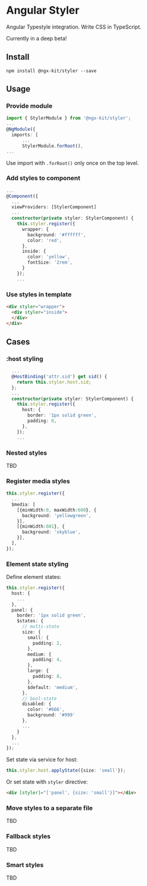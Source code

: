 # Angular Styler

Angular Typestyle integration. Write CSS in TypeScript.

Currently in a deep beta!

## Install

`npm install @ngx-kit/styler --save`

## Usage

### Provide module

```typescript
import { StylerModule } from '@ngx-kit/styler';
...
@NgModule({
  imports: [
      ...
      StylerModule.forRoot(),
...
```

Use import with `.forRoot()` only once on the top level.

### Add styles to component

```typescript
...
@Component({
  ...
  viewProviders: [StylerComponent]
  ...
  constructor(private styler: StylerComponent) {
    this.styler.register({
      wrapper: {
        background: '#ffffff',
        color: 'red',
      },
      inside: {
        color: 'yellow',
        fontSize: '2rem',
      }
    });
    ...
```

### Use styles in template

```html
<div styler="wrapper">
  <div styler="inside">
  </div>
</div>
```

## Cases

### :host styling

```typescript
  ...
  @HostBinding('attr.sid') get sid() {
    return this.styler.host.sid;
  };
  ...
  constructor(private styler: StylerComponent) {
    this.styler.register({
      host: {
        border: '1px solid green',
        padding: 8,
      },
    });
    ...
```

### Nested styles
 
TBD

### Register media styles

```typescript
this.styler.register({
  ...
  $media: [
    [{minWidth:0, maxWidth:600}, {
      background: 'yellowgreen',
    }],
    [{minWidth:601}, {
      background: 'skyblue',
    }],
  ],
});
```

### Element state styling

Define element states:
 
```typescript
this.styler.register({
  host: {
    ...
  },
  panel: {
    border: '1px solid green',
    $states: {
      // multi-state
      size: {
        small: {
          padding: 2,
        },
        medium: {
          padding: 4,
        },
        large: {
          padding: 8,
        },
        $default: 'medium',
      },
      // bool-state
      disabled: {
        color: '#666',
        background: '#999'
      },
      ...
    }
  },
  ...
});
```

Set state via service for host:

```typescript
this.styler.host.applyState({size: 'small'});
```

Or set state with `styler` directive:

```html
<div [styler]="['panel', {size: 'small'}]"></div>
```

### Move styles to a separate file

TBD

### Fallback styles

TBD

### Smart styles

TBD
